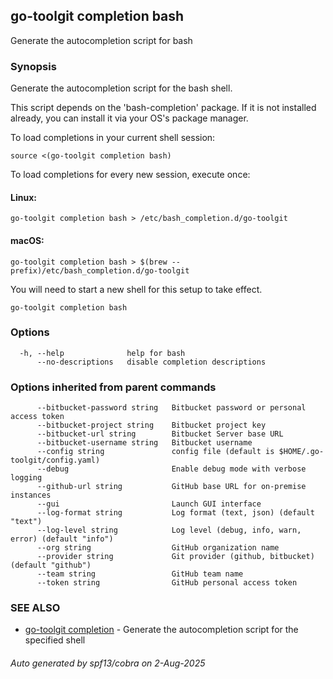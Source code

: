 ## go-toolgit completion bash

Generate the autocompletion script for bash

### Synopsis

Generate the autocompletion script for the bash shell.

This script depends on the 'bash-completion' package.
If it is not installed already, you can install it via your OS's package manager.

To load completions in your current shell session:

	source <(go-toolgit completion bash)

To load completions for every new session, execute once:

#### Linux:

	go-toolgit completion bash > /etc/bash_completion.d/go-toolgit

#### macOS:

	go-toolgit completion bash > $(brew --prefix)/etc/bash_completion.d/go-toolgit

You will need to start a new shell for this setup to take effect.


```
go-toolgit completion bash
```

### Options

```
  -h, --help              help for bash
      --no-descriptions   disable completion descriptions
```

### Options inherited from parent commands

```
      --bitbucket-password string   Bitbucket password or personal access token
      --bitbucket-project string    Bitbucket project key
      --bitbucket-url string        Bitbucket Server base URL
      --bitbucket-username string   Bitbucket username
      --config string               config file (default is $HOME/.go-toolgit/config.yaml)
      --debug                       Enable debug mode with verbose logging
      --github-url string           GitHub base URL for on-premise instances
      --gui                         Launch GUI interface
      --log-format string           Log format (text, json) (default "text")
      --log-level string            Log level (debug, info, warn, error) (default "info")
      --org string                  GitHub organization name
      --provider string             Git provider (github, bitbucket) (default "github")
      --team string                 GitHub team name
      --token string                GitHub personal access token
```

### SEE ALSO

* [go-toolgit completion](go-toolgit_completion.md)	 - Generate the autocompletion script for the specified shell

###### Auto generated by spf13/cobra on 2-Aug-2025
